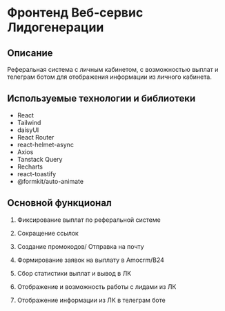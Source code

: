# Фронтенд Веб-сервис Лидогенерации

## Описание

Реферальная система с личным кабинетом, с возможностью выплат и телеграм ботом для отображения информации из личного кабинета.

## Используемые технологии и библиотеки

- React
- Tailwind
- daisyUI
- React Router
- react-helmet-async
- Axios
- Tanstack Query
- Recharts
- react-toastify
- @formkit/auto-animate

## Основной функционал

1. Фиксирование выплат по реферальной системе

2. Сокращение ссылок

3. Создание промокодов/ Отправка на почту

4. Формирование заявок на выплату в Amocrm/B24

5. Сбор статистики выплат и вывод в ЛК

6. Отображение и возможность работы с лидами из ЛК

7. Отображение информации из ЛК в телеграм боте
